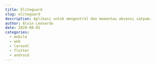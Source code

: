 ```yaml
---
title: Eliteguard
slug: eliteguard
description: Aplikasi untuk mengontrol dan memantau absensi satpam.
author: Alvin Leonardo
date: 2020-08-01
categories:
  - mobile
  - web
  - laravel
  - flutter
  - android
---
```

